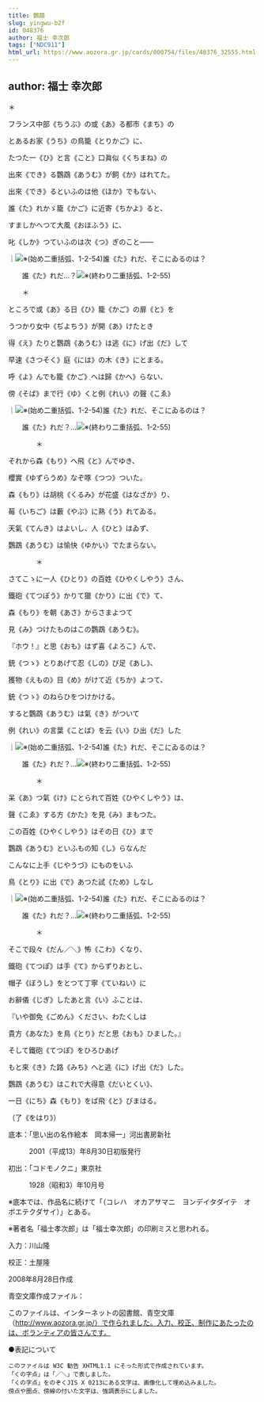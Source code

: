 ```yaml
---
title: 鸚鵡
slug: yingwu-b2f
id: 048376
author: 福士 幸次郎
tags: ["NDC911"]
html_url: https://www.aozora.gr.jp/cards/000754/files/48376_32555.html
---
```


## author: 福士 幸次郎

＊



フランス中部《ちうぶ》の或《あ》る都市《まち》の

とあるお家《うち》の鳥籠《とりかご》に、



たつた一《ひ》と言《こと》口眞似《くちまね》の

出來《でき》る鸚鵡《あうむ》が飼《か》はれてた。



出來《でき》るといふのは他《ほか》でもない、

誰《た》れかゞ籠《かご》に近寄《ちかよ》ると、



すましかへつて大風《おほふう》に、

叱《しか》つていふのは次《つ》ぎのこと――



｜![※(始め二重括弧、1-2-54)](https://www.aozora.gr.jp/cards/000754/files/../../../gaiji/1-02/1-02-54.png)誰《た》れだ、そこにゐるのは？

　　誰《た》れだ…？![※(終わり二重括弧、1-2-55)](https://www.aozora.gr.jp/cards/000754/files/../../../gaiji/1-02/1-02-55.png)



　　＊



ところで或《あ》る日《ひ》籠《かご》の扉《と》を

うつかり女中《ぢよちう》が開《あ》けたとき



得《え》たりと鸚鵡《あうむ》は逃《に》げ出《だ》して

早速《さつそく》庭《には》の木《き》にとまる。



呼《よ》んでも籠《かご》へは歸《かへ》らない、

傍《そば》まで行《ゆ》くと例《れい》の聲《こゑ》



｜![※(始め二重括弧、1-2-54)](https://www.aozora.gr.jp/cards/000754/files/../../../gaiji/1-02/1-02-54.png)誰《た》れだ、そこにゐるのは？

　　誰《た》れだ？…![※(終わり二重括弧、1-2-55)](https://www.aozora.gr.jp/cards/000754/files/../../../gaiji/1-02/1-02-55.png)



　　　　＊



それから森《もり》へ飛《と》んでゆき、

櫻實《ゆずらうめ》なぞ啄《つつ》ついた。



森《もり》は胡桃《くるみ》が花盛《はなざか》り、

莓《いちご》は藪《やぶ》に熟《う》れてゐる。



天氣《てんき》はよいし、人《ひと》はゐず、

鸚鵡《あうむ》は愉快《ゆかい》でたまらない。



　　　　＊



さてこゝに一人《ひとり》の百姓《ひやくしやう》さん、

鐵砲《てつぽう》かりて獵《かり》に出《で》て、



森《もり》を朝《あさ》からさまよつて

見《み》つけたものはこの鸚鵡《あうむ》。



『ホウ！』と思《おも》はず喜《よろこ》んで、

銃《つゝ》とりあげて忍《しの》び足《あし》、



獲物《えもの》目《め》がけて近《ちか》よつて、

銃《つゝ》のねらひをつけかける。



すると鸚鵡《あうむ》は氣《き》がついて

例《れい》の言葉《ことば》を云《い》ひ出《だ》した



｜![※(始め二重括弧、1-2-54)](https://www.aozora.gr.jp/cards/000754/files/../../../gaiji/1-02/1-02-54.png)誰《た》れだ、そこにゐるのは？

　　誰《た》れだ？…![※(終わり二重括弧、1-2-55)](https://www.aozora.gr.jp/cards/000754/files/../../../gaiji/1-02/1-02-55.png)



　　　　＊



呆《あ》つ氣《け》にとられて百姓《ひやくしやう》は、

聲《こゑ》する方《かた》を見《み》まもつた。



この百姓《ひやくしやう》はその日《ひ》まで

鸚鵡《あうむ》といふもの知《し》らなんだ



こんなに上手《じやうづ》にものをいふ

鳥《とり》に出《で》あつた試《ため》しなし



｜![※(始め二重括弧、1-2-54)](https://www.aozora.gr.jp/cards/000754/files/../../../gaiji/1-02/1-02-54.png)誰《た》れだ、そこにゐるのは？

　　誰《た》れだ？…![※(終わり二重括弧、1-2-55)](https://www.aozora.gr.jp/cards/000754/files/../../../gaiji/1-02/1-02-55.png)



　　　　＊



そこで段々《だん／＼》怖《こわ》くなり、

鐵砲《てつぽ》は手《て》からずりおとし、



帽子《ぼうし》をとつて丁寧《ていねい》に

お辭儀《じぎ》したあと言《い》ふことは、



『いや御免《ごめん》ください、わたくしは

貴方《あなた》を鳥《とり》だと思《おも》ひました。』



そして鐵砲《てつぽ》をひろひあげ

もと來《き》た路《みち》へと逃《に》げ出《だ》した。



鸚鵡《あうむ》はこれで大得意《だいとくい》、

一日《にち》森《もり》をば飛《と》びまはる。

（了《をはり》）













底本：「思い出の名作絵本　岡本帰一」河出書房新社


　　　2001（平成13）年8月30日初版発行

初出：「コドモノクニ」東京社

　　　1928（昭和3）年10月号

※底本では、作品名に続けて「（コレハ　オカアサマニ　ヨンデイタダイテ　オボエテクダサイ）」とある。

※著者名「福士孝次郎」は「福士幸次郎」の印刷ミスと思われる。

入力：川山隆

校正：土屋隆

2008年8月28日作成

青空文庫作成ファイル：

このファイルは、インターネットの図書館、青空文庫（http://www.aozora.gr.jp/）で作られました。入力、校正、制作にあたったのは、ボランティアの皆さんです。











●表記について


	このファイルは W3C 勧告 XHTML1.1 にそった形式で作成されています。
	「くの字点」は「／＼」で表しました。
	「くの字点」をのぞくJIS X 0213にある文字は、画像化して埋め込みました。
	傍点や圏点、傍線の付いた文字は、強調表示にしました。